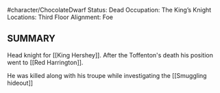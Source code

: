 

#character/ChocolateDwarf 
Status: Dead
Occupation: The King’s Knight
Locations: Third Floor 
Alignment: Foe

##

## SUMMARY

Head knight for [[King Hershey]]. After the Toffenton's death his position went to [[Red Harrington]].

He was killed along with his troupe while investigating the [[Smuggling hideout]]